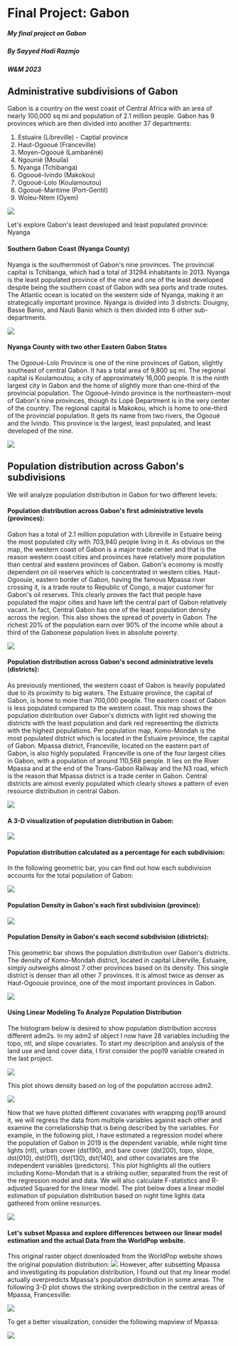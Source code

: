 # Final Project: Gabon
##### My final project on Gabon
##### By Sayyed Hadi Razmjo
##### W&M 2023

## Administrative subdivisions of Gabon
Gabon is a country on the west coast of Central Africa with an area of nearly 100,000 sq mi and 
population of 2.1 million people. Gabon has 9 provinces which are then divided into another 37 departments:
1. Estuaire (Libreville) - Captial province
2. Haut-Ogooué (Franceville)
3. Moyen-Ogooué (Lambaréné)
4. Ngounié (Mouila)
5. Nyanga (Tchibanga)
6. Ogooué-Ivindo (Makokou)
7. Ogooué-Lolo (Koulamoutou)
8. Ogooué-Maritime (Port-Gentil)
9. Woleu-Ntem (Oyem)

![](Gabon.png)

Let's explore Gabon's least developed and least populated province: Nyanga

#### Southern Gabon Coast (Nyanga County)
Nyanga is the southernmost of Gabon's nine provinces. The provincial capital is Tchibanga, which had a total of 31294 inhabitants in 2013. Nyanga is the least populated province of the nine and one of the least developed despite being the southern coast of Gabon with sea ports and trade routes. The Atlantic ocean is located on the western side of Nyanga, making it an strategically important province. Nyanga is divided into 3 districts: Douigny, Basse Banio, and Nauti Banio which is then divided into 6 other sub-departments. 

![](Gabon_stretch_goal_2.png)

#### Nyanga County with two other Eastern Gabon States
The Ogooué-Lolo Province is one of the nine provinces of Gabon, slightly southeast of central Gabon. It has a total area of 9,800 sq mi. The regional capital is Koulamoutou, a city of approximately 16,000 people. It is the ninth largest city in Gabon and the home of slightly more than one-third of the provincial population.
The Ogooué-Ivindo province is the northeastern-most of Gabon's nine provinces, though its Lopé Department is in the very center of the country. The regional capital is Makokou, which is home to one-third of the provincial population. It gets its name from two rivers, the Ogooué and the Ivindo. This province is the largest, least populated, and least developed of the nine.

![](Gabon_stretch_goal_3.png)


## Population distribution across Gabon's subdivisions
We will analyze population distribution in Gabon for two different levels:

#### Population distribution across Gabon's first administrative levels (provinces):
Gabon has a total of 2.1 million population with Libreville in Estuaire being the most populated city with 703,940 people living in it. As obvious on the map, the western coast of Gabon is a major trade center and that is the reason western coast cities and provinces have relatively more population than central and eastern provinces of Gabon. Gabon's economy is mostly dependent on oil reserves which is concentrated in western cities. Haut-Ogoouie, eastern border of Gabon, having the famous Mpassa river crossing it, is a trade route to Republic of Congo, a major customer for Gabon's oil reserves. This clearly proves the fact that people have populated the major cities and have left the central part of Gabon relatively vacant. In fact, Central Gabon has one of the least population density across the region. This also shows the spread of poverty in Gabon. The richest 20% of the population earn over 90% of the income while about a third of the Gabonese population lives in absolute poverty.

![](Gabon_population_map.png)

#### Population distribution across Gabon's second administrative levels (districts):
As previously mentioned, the western coast of Gabon is heavily populated due to its proximity to big waters. The Estuaire province, the capital of Gabon, is home to more than 700,000 people. The eastern coast of Gabon is less populated compared to the western coast. This map shows the population distribution over Gabon's districts with light red showing the districts with the least population and dark red representing the districts with the highest populations. Per population map, Komo-Mondah is the most populated district which is located in the Estuaire province, the capital of Gabon. Mpassa district, Franceville, located on the eastern part of Gabon, is also highly populated. Franceville is one of the four largest cities in Gabon, with a population of around 110,568 people. It lies on the River Mpassa and at the end of the Trans-Gabon Railway and the N3 road, which is the reason that Mpassa district is a trade center in Gabon. Central districts are almost evenly populated which clearly shows a pattern of even resource distribution in central Gabon. 

![](project_1_part2_stretch_goal_1.png)

#### A 3-D visualization of population distribution in Gabon:

![](Project_1_part2_stretch_goal_3.gif)

#### Population distribution calculated as a percentage for each subdivision:
In the following geometric bar, you can find out how each subdivision accounts for the total population of Gabon:

![](project_1_part3_Ordered_filled_geom_bar.png)

#### Population Density in Gabon's each first subdivision (province):

![](project_1_part3_population_map_with_density.png)

#### Population Density in Gabon's each second subdivision (districts): 
This geometric bar shows the population distribution over Gabon's districts. The density of Komo-Mondah district, located in capital Liberville, Estuaire, simply outweighs almost 7 other provinces based on its density. This single district is denser than all other 7 provinces. It is almost twice as denser as Haut-Ogoouie province, one of the most important provinces in Gabon.

![](project_1_part3_stretch_goal_1.png) 

#### Using Linear Modeling To Analyze Population Distribution

The histogram below is desired to show population distribution accross different adm2s. In my adm2 sf object I now have 28 variables including the topo, ntl, and slope covariates. To start my description and analysis of the land use and land cover data, I first consider the pop19 variable created in the last project.

![](project2_part1_hitogram.png)

This plot shows density based on log of the population accross adm2. 

![](project2_part1_density.png)

Now that we have plotted different covariates with wrapping pop19 around it, we will regress the data from multiple variables against each other and examine the correlationship that is being described by the variables. For example, in the following plot, I have estimated a regression model where the population of Gabon in 2019 is the dependent variable, while night time lights (ntl), urban cover (dst190), and bare cover (dst200), topo, slope, dst(010), dst(011), dst(130), dst(140), and other covariates are the independent variables (predictors). This plot highlights all the outliers including Komo-Mondah that is a striking outlier, separated from the rest of the regression model and data. We will also calculate F-statistics and R-adjusted Squared for the linear model. The plot below does a linear model estimation of population distribution based on night time lights data gathered from online resources. 

![](project2_part1_stretch_goal_adjust.png)

#### Let's subset Mpassa and explore differences between our linear model estimation and the actual Data from the WorldPop website.
This original raster object downloaded from the WorldPop website shows the original population distribution:
![](project2_part3_actual_population_worldpop.png)
However, after subsetting Mpassa and investigating its population distribution, I found out that my linear model actually overpredicts Mpassa's population distribution in some areas. The following 3-D plot shows the striking overprediction in the central areas of Mpassa, Francesville: 

![](project2_part2_Mpassa_3d_plot.PNG)

To get a better visualization, consider the following mapview of Mpassa:

![](project2_part2_Mpassa_mapview.png)
